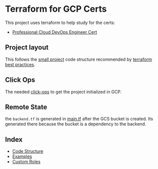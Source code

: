 # Terraform for GCP Certs

This project uses terraform to help study for the certs:
- [Professional Cloud DevOps Engineer Cert](https://cloud.google.com/learn/certification/cloud-devops-engineer/)

## Project layout

This follows the [small project](https://github.com/antonbabenko/terraform-best-practices/tree/master/examples/small-terraform) code structure recommended by [terraform best practices](https://www.terraform-best-practices.com/examples).

## Click Ops

The needed [click-ops](docs/click-ops.md) to get the project initialized in GCP.

## Remote State

the `backend.tf` is generated in [main.tf](main.tf) after the GCS bucket is created. Its generated there because the bucket is a dependency to the backend.

## Index
 - [Code Structure](https://www.terraform-best-practices.com/code-structure)
 - [Examples](https://www.terraform-best-practices.com/examples)
 - [Custom Roles](https://cloud.google.com/iam/docs/creating-custom-roles#gcloud)

